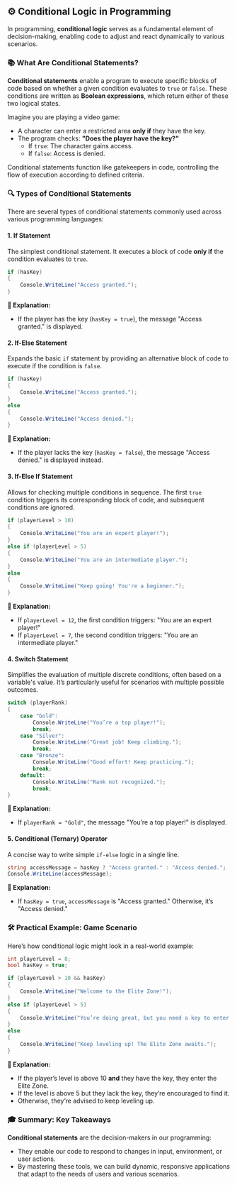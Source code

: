 ## ⚙️ Conditional Logic in Programming

In programming, **conditional logic** serves as a fundamental element of decision-making, enabling code to adjust and react dynamically to various scenarios.

### 📚 What Are Conditional Statements?

**Conditional statements** enable a program to execute specific blocks of code based on whether a given condition evaluates to `true` or `false`. These conditions are written as **Boolean expressions**, which return either of these two logical states.

Imagine you are playing a video game:

- A character can enter a restricted area **only if** they have the key.
- The program checks: **"Does the player have the key?"**
  - If `true`: The character gains access.
  - If `false`: Access is denied.

Conditional statements function like gatekeepers in code, controlling the flow of execution according to defined criteria.

### 🔍 Types of Conditional Statements

There are several types of conditional statements commonly used across various programming languages:

#### 1. If Statement

The simplest conditional statement. It executes a block of code **only if** the condition evaluates to `true`.

```csharp
if (hasKey)
{
    Console.WriteLine("Access granted.");
}
```

**📖 Explanation:**

- If the player has the key (`hasKey = true`), the message "Access granted." is displayed.

#### 2. If-Else Statement

Expands the basic `if` statement by providing an alternative block of code to execute if the condition is `false`.

```csharp
if (hasKey)
{
    Console.WriteLine("Access granted.");
}
else
{
    Console.WriteLine("Access denied.");
}
```

**📖 Explanation:**

- If the player lacks the key (`hasKey = false`), the message "Access denied." is displayed instead.

#### 3. If-Else If Statement

Allows for checking multiple conditions in sequence. The first `true` condition triggers its corresponding block of code, and subsequent conditions are ignored.

```csharp
if (playerLevel > 10)
{
    Console.WriteLine("You are an expert player!");
}
else if (playerLevel > 5)
{
    Console.WriteLine("You are an intermediate player.");
}
else
{
    Console.WriteLine("Keep going! You're a beginner.");
}
```

**📖 Explanation:**

- If `playerLevel = 12`, the first condition triggers: "You are an expert player!"
- If `playerLevel = 7`, the second condition triggers: "You are an intermediate player."

#### 4. Switch Statement

Simplifies the evaluation of multiple discrete conditions, often based on a variable's value. It’s particularly useful for scenarios with multiple possible outcomes.

```csharp
switch (playerRank)
{
    case "Gold":
        Console.WriteLine("You’re a top player!");
        break;
    case "Silver":
        Console.WriteLine("Great job! Keep climbing.");
        break;
    case "Bronze":
        Console.WriteLine("Good effort! Keep practicing.");
        break;
    default:
        Console.WriteLine("Rank not recognized.");
        break;
}
```

**📖 Explanation:**

- If `playerRank = "Gold"`, the message "You’re a top player!" is displayed.

#### 5. Conditional (Ternary) Operator

A concise way to write simple `if-else` logic in a single line.

```csharp
string accessMessage = hasKey ? "Access granted." : "Access denied.";
Console.WriteLine(accessMessage);
```

**📖 Explanation:**

- If `hasKey = true`, `accessMessage` is "Access granted." Otherwise, it’s "Access denied."

### 🛠️ Practical Example: Game Scenario

Here’s how conditional logic might look in a real-world example:

```csharp
int playerLevel = 8;
bool hasKey = true;

if (playerLevel > 10 && hasKey)
{
    Console.WriteLine("Welcome to the Elite Zone!");
}
else if (playerLevel > 5)
{
    Console.WriteLine("You’re doing great, but you need a key to enter the Elite Zone.");
}
else
{
    Console.WriteLine("Keep leveling up! The Elite Zone awaits.");
}
```

**📖 Explanation:**

- If the player’s level is above 10 **and** they have the key, they enter the Elite Zone.
- If the level is above 5 but they lack the key, they’re encouraged to find it.
- Otherwise, they’re advised to keep leveling up.

### 🎓 Summary: Key Takeaways

**Conditional statements** are the decision-makers in our programming:

- They enable our code to respond to changes in input, environment, or user actions.
- By mastering these tools, we can build dynamic, responsive applications that adapt to the needs of users and various scenarios.